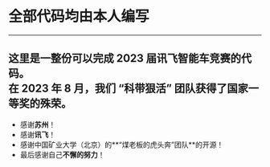 # 全部代码均由**本人**编写
---
这里是一整份可以完成 2023 届讯飞智能车竞赛的代码。</br>
在 2023 年 8 月，我们 “科带狠活” 团队获得了国家一等奖的殊荣。</br>
---
* 感谢**苏州**！</br>
* 感谢**讯飞**！</br>
* 感谢中国矿业大学（北京）的**“煤老板的虎头奔”团队**的开源！</br>
* 最后感谢自己**不懈的努力**！</br>
